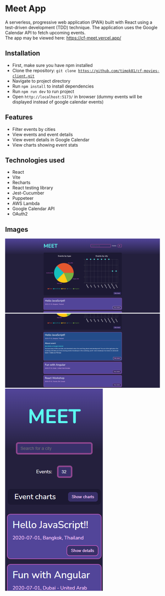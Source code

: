 # Meet App

A serverless, progressive web application (PWA) built with React using a test-driven development (TDD) technique. The application uses the Google Calendar API to fetch upcoming events.  
The app may be viewed here: https://cf-meet.vercel.app/

## Installation

 - First, make sure you have npm installed
 - Clone the repository: <code>git clone https://github.com/timok81/cf-movies-client.git</code>
 - Navigate to project directory
 - Run <code>npm install</code> to install dependencies
 - Run <code>npm run dev</code> to run project
 - Open <code>http://localhost:5173/</code> in browser (dummy events will be displayed instead of google calendar events)

## Features

- Filter events by cities
- View events and event details
- View event details in Google Calendar
- View charts showing event stats

## Technologies used

- React
- Vite
- Recharts
- React testing library
- Jest-Cucumber
- Puppeteer
- AWS Lambda
- Google Calendar API
- OAuth2

## Images

![Screenshot of the app](/src/assets/meet1.png)
![Screenshot of the app](/src/assets/meet2.png)
![Screenshot of the app](/src/assets/meet3.png)